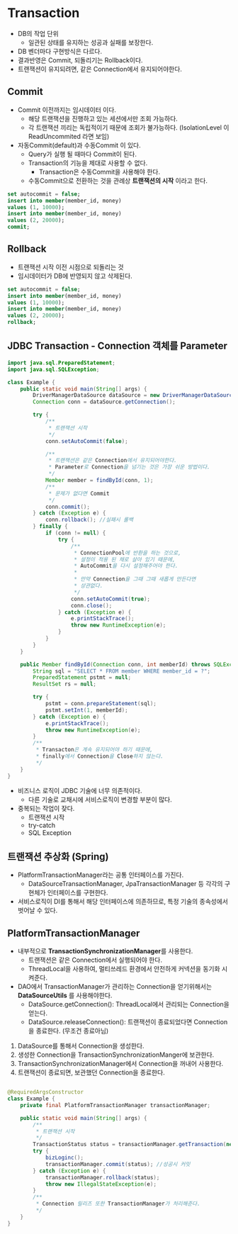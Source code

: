 # Transaction

- DB의 작업 단위
    - 일관된 상태를 유지하는 성공과 실패를 보장한다.
- DB 벤더마다 구현방식은 다르다.
- 결과반영은 Commit, 되돌리기는 Rollback이다.
- 트랜잭션이 유지되려면, 같은 Connection에서 유지되어야한다.

## Commit

- Commit 이전까지는 임시데이터 이다.
    - 해당 트랜잭션을 진행하고 있는 세션에서만 조회 가능하다.
    - 각 트랜잭션 끼리는 독립적이기 때문에 조회가 불가능하다. (IsolationLevel 이 ReadUncommited 라면 보임)
- 자동Commit(default)과 수동Commit 이 있다.
    - Query가 실행 될 때마다 Commit이 된다.
    - Transaction의 기능을 제대로 사용할 수 없다.
        - Transaction은 수동Commit을 사용해야 한다.
    - 수동Commit으로 전환하는 것을 관례상 **트랜잭션의 시작** 이라고 한다.

```sql
set autocommit = false;
insert into member(member_id, money)
values (1, 10000);
insert into member(member_id, money)
values (2, 20000);
commit;
```

## Rollback

- 트랜잭션 시작 이전 시점으로 되돌리는 것
- 임시데이터가 DB에 반영되지 않고 삭제된다.

```sql
set autocommit = false;
insert into member(member_id, money)
values (1, 10000);
insert into member(member_id, money)
values (2, 20000);
rollback;
```

## JDBC Transaction - Connection 객체를 Parameter

```java
import java.sql.PreparedStatement;
import java.sql.SQLException;

class Example {
    public static void main(String[] args) {
        DriverManagerDataSource dataSource = new DriverManagerDataSource(URL, USERNAME, PASSWORD)
        Connection conn = dataSource.getConnection();

        try {
            /**
             * 트랜잭션 시작
             */
            conn.setAutoCommit(false);

            /**
             * 트랜잭션은 같은 Connection에서 유지되어야한다.
             * Parameter로 Connection을 넘기는 것은 가장 쉬운 방법이다.
             */
            Member member = findById(conn, 1);
            /**
             * 문제가 없다면 Commit
             */
            conn.commit();
        } catch (Exception e) {
            conn.rollback(); //실패시 롤백
        } finally {
            if (conn != null) {
                try {
                    /**
                     * ConnectionPool에 반환을 하는 것으로, 
                     * 설정이 적용 된 채로 살아 있기 때문에,
                     * AutoCommit을 다시 설정해주어야 한다.
                     *
                     * 만약 Connection을 그때 그때 새롭게 만든다면
                     * 상관없다.
                     */
                    conn.setAutoCommit(true);
                    conn.close();
                } catch (Exception e) {
                    e.printStackTrace();
                    throw new RuntimeException(e);
                }
            }
        }
    }

    public Member findById(Connection conn, int memberId) throws SQLException {
        String sql = "SELECT * FROM member WHERE member_id = ?";
        PreparedStatement pstmt = null;
        ResultSet rs = null;

        try {
            pstmt = conn.prepareStatement(sql);
            pstmt.setInt(1, memberId);
        } catch (Exception e) {
            e.printStackTrace();
            throw new RuntimeException(e);
        }
        /**
         * Transacton은 계속 유지되어야 하기 때문에,
         * finally에서 Connection을 Close하지 않는다.
         */
    }
}
```

- 비즈니스 로직이 JDBC 기술에 너무 의존적이다.
    - 다른 기술로 교채시에 서비스로직이 변경할 부분이 많다.
- 중복되는 작업이 잦다.
    - 트랜잭션 시작
    - try-catch
    - SQL Exception

## 트랜잭션 추상화 (Spring)

- PlatformTransactionManager라는 공통 인터페이스를 가진다.
    - DataSourceTransactionManager, JpaTransactionManager 등 각각의 구현체가 인터페이스를 구현한다.
- 서비스로직이 DI를 통해서 해당 인터페이스에 의존하므로, 특정 기술의 종속성에서 벗어날 수 있다.

## PlatformTransactionManager

- 내부적으로 **TransactionSynchronizationManager**를 사용한다.
  - 트랜잭션은 같은 Connection에서 실행되어야 한다.
  - ThreadLocal을 사용하여, 멀티쓰레드 환경에서 안전하게 커넥션을 동기화 시켜준다.
- DAO에서 TransactionManager가 관리하는 Connection을 얻기위해서는 **DataSourceUtils** 를 사용해야한다.
  - DataSource.getConnection(): ThreadLocal에서 관리되는 Connection을 얻는다.
  - DataSource.releaseConnection(): 트랜잭션이 종료되었다면 Connection을 종료한다. (무조건 종료아님)

1. DataSource를 통해서 Connection을 생성한다.
2. 생성한 Connection을 TransactionSynchronizationManger에 보관한다.
3. TransactionSynchronizationManager에서 Connection을 꺼내어 사용한다.
4. 트랜잭션이 종료되면, 보관했던 Connection을 종료한다.

```java

@RequiredArgsConstructor
class Example {
    private final PlatformTransactionManager transactionManager;

    public static void main(String[] args) {
        /**
         * 트랜잭션 시작
         */
        TransactionStatus status = transactionManager.getTransaction(new DefaultTransactionDefinition());
        try {
            bizLoginc();
            transactionManager.commit(status); //성공시 커밋
        } catch (Exception e) {
            transactionManager.rollback(status);
            throw new IllegalStateException(e);
        }
        /**
         * Connection 릴리즈 또한 TransactionManager가 처리해준다.
         */
    }
}
```